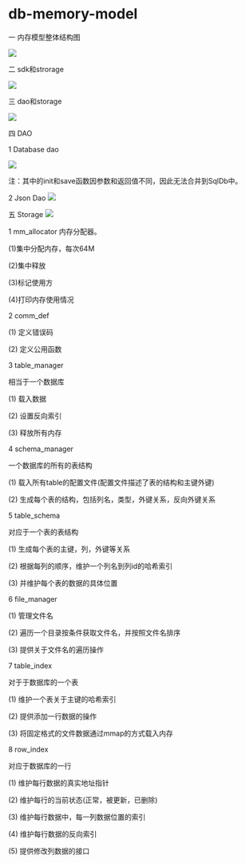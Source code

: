 # db-memory-model


一 内存模型整体结构图

![](http://upload-images.jianshu.io/upload_images/1397675-455d9a449b3315d1.png?imageMogr2/auto-orient/strip%7CimageView2/2/w/1240)

二 sdk和strorage

![](http://upload-images.jianshu.io/upload_images/1397675-776c78e084e9b6ef.png?imageMogr2/auto-orient/strip%7CimageView2/2/w/1240)

三 dao和storage

![](http://upload-images.jianshu.io/upload_images/1397675-663464e08e342037.png?imageMogr2/auto-orient/strip%7CimageView2/2/w/1240)

四 DAO

1 Database dao

![](http://upload-images.jianshu.io/upload_images/1397675-573f2f8a7a24aa3b.png?imageMogr2/auto-orient/strip%7CimageView2/2/w/1240)

注：其中的init和save函数因参数和返回值不同，因此无法合并到SqlDb中。

2 Json Dao
![](http://upload-images.jianshu.io/upload_images/1397675-4bce63ef64af6f86.png?imageMogr2/auto-orient/strip%7CimageView2/2/w/1240) 

五 Storage
![](http://upload-images.jianshu.io/upload_images/1397675-75b20d8e1fcadc10.png?imageMogr2/auto-orient/strip%7CimageView2/2/w/1240)

1 mm_allocator
内存分配器。

(1)集中分配内存，每次64M

(2)集中释放

(3)标记使用方

(4)打印内存使用情况

2 comm_def

(1) 定义错误码

(2) 定义公用函数

3 table_manager

相当于一个数据库

(1) 载入数据

(2) 设置反向索引

(3) 释放所有内存

4 schema_manager

一个数据库的所有的表结构

(1) 载入所有table的配置文件(配置文件描述了表的结构和主键外键)

(2) 生成每个表的结构，包括列名，类型，外键关系，反向外键关系

5 table_schema

对应于一个表的表结构

(1) 生成每个表的主键，列，外键等关系

(2) 根据每列的顺序，维护一个列名到列id的哈希索引

(3) 并维护每个表的数据的具体位置

6 file_manager

(1) 管理文件名

(2) 遍历一个目录按条件获取文件名，并按照文件名排序

(3) 提供关于文件名的遍历操作

7 table_index

对于于数据库的一个表

(1) 维护一个表关于主键的哈希索引

(2) 提供添加一行数据的操作

(3) 将固定格式的文件数据通过mmap的方式载入内存

8 row_index

对应于数据库的一行

(1) 维护每行数据的真实地址指针

(2) 维护每行的当前状态(正常，被更新，已删除)

(3) 维护每行数据中，每一列数据位置的索引

(4) 维护每行数据的反向索引

(5) 提供修改列数据的接口
